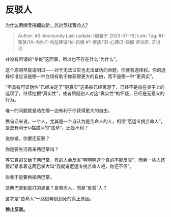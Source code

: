 # 反驳人
[为什么麻绳专挑细处断，厄运专找苦命人?](https://www.zhihu.com/question/495483711/answer/3120508353)

> Author: #0-Anonymity
> Last update: [编辑于 2023-07-16]
> Link:
> Tag: #1-家族/1A-内外/1-内在建设/1d-自强 #1-家族/1D-心理/2-抑郁 
> 评论区:
> 泛讨论:

并没有所谓的“专挑”这回事，所以也不存在什么“为什么”。

这个原则早就说明过——对于无法证实也无法证伪的命题，你就有选择权。你的选择标准应该是哪一种立场有助于你获得更大的自由，而不是哪一种“更真实”。

“不具有可证伪性”已经决定了“更真实”这条船已经离港了，已经不是放在桌子上的选项了，继续挖掘“真实性”，或者质疑别人对这“真实性“的怀疑，已经是无意义的行为。

唯一的问题就是站在哪一边有利于你获得更大的自由。

换句话来说，一个人，尤其是一个自认为是苦命人的人，相信“厄运专挑苦命人”，是更有利于ta摆脱ta的“苦命”，还是不利？

说你错，你要还反驳？

你是要生活再来两巴掌吗？

等它真的又给了两巴掌，有的人会反省“啊啊啊这个真的不能反驳”，而另一些人还要赶紧拿着这两巴掌大叫“我就说厄运专挑苦命人吧，你还不信”。

后者于是要再挨两巴掌。

这两巴掌到底打的是谁？是苦命人，而是“反驳”人？

这才是“苦命人”一路倒霉倒到死的真正原因。

**停止反驳。**